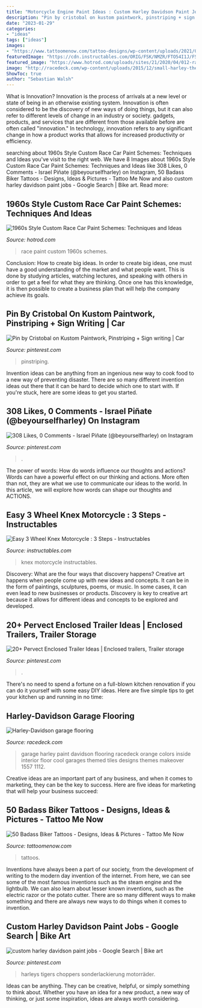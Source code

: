 ```yaml
---
title: "Motorcycle Engine Paint Ideas : Custom Harley Davidson Paint Jobs"
description: "Pin by cristobal on kustom paintwork, pinstriping + sign writing"
date: "2023-01-29"
categories:
- "ideas"
tags: ["ideas"]
images:
- "https://www.tattoomenow.com/tattoo-designs/wp-content/uploads/2021/04/Biker-tattoo-36.jpg"
featuredImage: "https://cdn.instructables.com/ORIG/FSK/NMZR/FTO54I1J/FSKNMZRFTO54I1J.jpg"
featured_image: "https://www.hotrod.com/uploads/sites/21/2020/04/012-race-car-custom-paint-1960s-dragsters.jpg"
image: "http://racedeck.com/wp-content/uploads/2015/12/small-harley-themed-garage.jpg"
ShowToc: true
author: "Sebastian Walsh"
---
```



What is Innovation?
Innovation is the process of arrivals at a new level or state of being in an otherwise existing system. Innovation is often considered to be the discovery of new ways of doing things, but it can also refer to different levels of change in an industry or society. gadgets, products, and services that are different from those available before are often called "innovation." In technology, innovation refers to any significant change in how a product works that allows for increased productivity or efficiency.

	

		
searching about 1960s Style Custom Race Car Paint Schemes: Techniques and Ideas you've visit to the right web. We have 8 Images about 1960s Style Custom Race Car Paint Schemes: Techniques and Ideas like 308 Likes, 0 Comments - Israel Piñate (@beyourselfharley) on Instagram, 50 Badass Biker Tattoos - Designs, Ideas &amp; Pictures - Tattoo Me Now and also custom harley davidson paint jobs - Google Search | Bike art. Read more:
		
    
## 1960s Style Custom Race Car Paint Schemes: Techniques And Ideas

<img loading=lazy src="https://www.hotrod.com/uploads/sites/21/2020/04/012-race-car-custom-paint-1960s-dragsters.jpg" onerror="this.onerror=null;this.src='https://tse2.mm.bing.net/th?id=OIP.WkjrB6OppdVrpwbI9-TTzgHaEK&amp;pid=15.1';" alt="1960s Style Custom Race Car Paint Schemes: Techniques and Ideas">

_Source: hotrod.com_

>race paint custom 1960s schemes. 

	

Conclusion: How to create big ideas.
In order to create big ideas, one must have a good understanding of the market and what people want. This is done by studying articles, watching lectures, and speaking with others in order to get a feel for what they are thinking. Once one has this knowledge, it is then possible to create a business plan that will help the company achieve its goals.

    
## Pin By Cristobal On Kustom Paintwork, Pinstriping + Sign Writing | Car

<img loading=lazy src="https://i.pinimg.com/736x/cd/9c/1e/cd9c1e92cc32db118163cc8d3bc75c94.jpg" onerror="this.onerror=null;this.src='https://tse1.mm.bing.net/th?id=OIP.V8YYdRWXPZLHSenWAauBUQHaGc&amp;pid=15.1';" alt="Pin by Cristobal on Kustom Paintwork, Pinstriping + Sign writing | Car">

_Source: pinterest.com_

>pinstriping. 

	

Invention ideas can be anything from an ingenious new way to cook food to a new way of preventing disaster. There are so many different invention ideas out there that it can be hard to decide which one to start with. If you're stuck, here are some ideas to get you started.

    
## 308 Likes, 0 Comments - Israel Piñate (@beyourselfharley) On Instagram

<img loading=lazy src="https://i.pinimg.com/736x/b4/8e/ad/b48eada99f2380e05fe683885cda7c19.jpg" onerror="this.onerror=null;this.src='https://tse4.mm.bing.net/th?id=OIP.viqEQLRNKHgJWTLsLhFwwAHaGk&amp;pid=15.1';" alt="308 Likes, 0 Comments - Israel Piñate (@beyourselfharley) on Instagram">

_Source: pinterest.com_

>. 

	

The power of words: How do words influence our thoughts and actions?
Words can have a powerful effect on our thinking and actions. More often than not, they are what we use to communicate our ideas to the world. In this article, we will explore how words can shape our thoughts and ACTIONS.

    
## Easy 3 Wheel Knex Motorcycle : 3 Steps - Instructables

<img loading=lazy src="https://cdn.instructables.com/ORIG/FSK/NMZR/FTO54I1J/FSKNMZRFTO54I1J.jpg" onerror="this.onerror=null;this.src='https://tse1.mm.bing.net/th?id=OIP.5B22RsKy6ls49bbKINMN-AHaFj&amp;pid=15.1';" alt="Easy 3 Wheel Knex Motorcycle : 3 Steps - Instructables">

_Source: instructables.com_

>knex motorcycle instructables. 

	

Discovery: What are the four ways that discovery happens?
Creative art happens when people come up with new ideas and concepts. It can be in the form of paintings, sculptures, poems, or music. In some cases, it can even lead to new businesses or products. Discovery is key to creative art because it allows for different ideas and concepts to be explored and developed.

    
## 20+ Pervect Enclosed Trailer Ideas | Enclosed Trailers, Trailer Storage

<img loading=lazy src="https://i.pinimg.com/736x/e9/eb/4f/e9eb4f7a6e4f75ef82a4e0d9280613dd.jpg" onerror="this.onerror=null;this.src='https://tse3.mm.bing.net/th?id=OIP.SqQGbbLt8R6uyqTPYBnm5gHaFj&amp;pid=15.1';" alt="20+ Pervect Enclosed Trailer Ideas | Enclosed trailers, Trailer storage">

_Source: pinterest.com_

>. 

	

There's no need to spend a fortune on a full-blown kitchen renovation if you can do it yourself with some easy DIY ideas. Here are five simple tips to get your kitchen up and running in no time: 

    
## Harley-Davidson Garage Flooring

<img loading=lazy src="http://racedeck.com/wp-content/uploads/2015/12/small-harley-themed-garage.jpg" onerror="this.onerror=null;this.src='https://tse1.mm.bing.net/th?id=OIP.xs7lf_ErVHJCOrH-9CoiyAHaFS&amp;pid=15.1';" alt="Harley-Davidson garage flooring">

_Source: racedeck.com_

>garage harley paint davidson flooring racedeck orange colors inside interior floor cool garages themed tiles designs themes makeover 1557 1112. 

	

Creative ideas are an important part of any business, and when it comes to marketing, they can be the key to success. Here are five ideas for marketing that will help your business succeed: 

    
## 50 Badass Biker Tattoos - Designs, Ideas &amp; Pictures - Tattoo Me Now

<img loading=lazy src="https://www.tattoomenow.com/tattoo-designs/wp-content/uploads/2021/04/Biker-tattoo-36.jpg" onerror="this.onerror=null;this.src='https://tse4.mm.bing.net/th?id=OIP.IQrXDYPActqkKwiZIPGu8gAAAA&amp;pid=15.1';" alt="50 Badass Biker Tattoos - Designs, Ideas &amp; Pictures - Tattoo Me Now">

_Source: tattoomenow.com_

>tattoos. 

	

Inventions have always been a part of our society, from the development of writing to the modern day invention of the internet. From here, we can see some of the most famous inventions such as the steam engine and the lightbulb. We can also learn about lesser known inventions, such as the electric razor or the potato cutter. There are so many different ways to make something and there are always new ways to do things when it comes to invention.

    
## Custom Harley Davidson Paint Jobs - Google Search | Bike Art

<img loading=lazy src="https://i.pinimg.com/736x/fa/b7/c7/fab7c7fbea30524e0c4fbe791d1c8030--leopards-camouflage.jpg" onerror="this.onerror=null;this.src='https://tse4.mm.bing.net/th?id=OIP.gCSl5aY4xojn8xC3VTFOhwHaFj&amp;pid=15.1';" alt="custom harley davidson paint jobs - Google Search | Bike art">

_Source: pinterest.com_

>harleys tigers choppers sonderlackierung motorräder. 

	

Ideas can be anything. They can be creative, helpful, or simply something to think about. Whether you have an idea for a new product, a new way of thinking, or just some inspiration, ideas are always worth considering.

